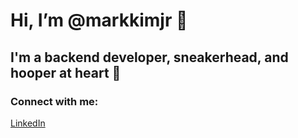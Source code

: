# Hi, I’m @markkimjr 👋

## I'm a backend developer, sneakerhead, and hooper at heart 🏀


### Connect with me:
[LinkedIn](https://www.linkedin.com/in/markkimjr/)

<!---
markkimjr/markkimjr is a ✨ special ✨ repository because its `README.md` (this file) appears on your GitHub profile.
You can click the Preview link to take a look at your changes.
--->
